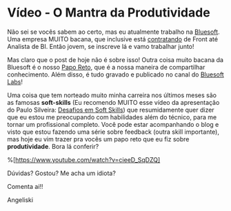 # Vídeo - O Mantra da Produtividade

Não sei se vocês sabem ao certo, mas eu atualmente trabalho na [Bluesoft](https://www.bluesoft.com.br/). Uma empresa MUITO bacana, que inclusive está [contratando](https://www.bluesoft.com.br/carreiras/#vagas) de Front até Analista de BI. Então jovem, se inscreve lá e vamo trabalhar junto!

Mas claro que o post de hoje não é sobre isso! Outra coisa muito bacana da Bluesoft é o nosso [Papo Reto](http://labs.bluesoft.com.br/category/papo-reto/), que é a nossa maneira de compartilhar conhecimento. Além disso, é tudo gravado e publicado no canal do [Bluesoft Labs](https://www.youtube.com/channel/UCMbi8katMCUd5JkJ3Rr0t_w)!

Uma coisa que tem norteado muito minha carreira nos últimos meses são as famosas **soft-skills** (Eu recomendo MUITO esse vídeo da apresentação do Paulo Silveira: [Desafios em Soft Skills](https://www.youtube.com/watch?v=xcQcbcYFDeU)) que resumidamente quer dizer que eu estou me preocupando com habilidades além do técnico, para me tornar um profissional completo. Você pode estar acompanhando o blog e visto que estou fazendo uma série sobre feedback (outra skill importante), mas hoje eu vim trazer pra vocês um papo reto que eu fiz sobre **produtividade**. Bora lá conferir?

%[https://www.youtube.com/watch?v=cieeD_SqDZQ]

Dúvidas? Gostou? Me acha um idiota?

Comenta ai!!

Angeliski